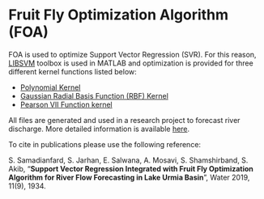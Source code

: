# Fruit Fly Optimization Algorithm (FOA)

FOA is used to optimize Support Vector Regression (SVR).
For this reason, [LIBSVM](https://www.csie.ntu.edu.tw/~cjlin/libsvm/) toolbox is used in MATLAB and optimization is provided for three different kernel functions listed below:
- [Polynomial Kernel](https://en.wikipedia.org/wiki/Polynomial_kernel)
- [Gaussian Radial Basis Function (RBF) Kernel](https://en.wikipedia.org/wiki/Radial_basis_function_kernel)
- [Pearson VII Function kernel](https://www.sciencedirect.com/science/article/pii/S1476927113000418)

All files are generated and used in a research project to forecast river discharge. More detailed information is available [here](https://www.mdpi.com/2073-4441/11/9/1934).

To cite in publications please use the following reference:

S. Samadianfard, S. Jarhan, E. Salwana, A. Mosavi, S. Shamshirband, S. Akib, “**Support Vector Regression Integrated with Fruit Fly Optimization Algorithm for River Flow Forecasting in Lake Urmia Basin**”, Water 2019, 11(9), 1934.

